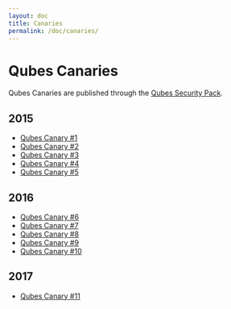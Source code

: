 ```yaml
---
layout: doc
title: Canaries
permalink: /doc/canaries/
---
```


Qubes Canaries
==============

Qubes Canaries are published through the [Qubes Security Pack](/doc/security-pack/).

2015
----

-   [Qubes Canary \#1](https://github.com/QubesOS/qubes-secpack/blob/master/canaries/canary-001-2015.txt)
-   [Qubes Canary \#2](https://github.com/QubesOS/qubes-secpack/blob/master/canaries/canary-002-2015.txt)
-   [Qubes Canary \#3](https://github.com/QubesOS/qubes-secpack/blob/master/canaries/canary-003-2015.txt)
-   [Qubes Canary \#4](https://github.com/QubesOS/qubes-secpack/blob/master/canaries/canary-004-2015.txt)
-   [Qubes Canary \#5](https://github.com/QubesOS/qubes-secpack/blob/master/canaries/canary-005-2015.txt)

2016
----

-   [Qubes Canary \#6](https://github.com/QubesOS/qubes-secpack/blob/master/canaries/canary-006-2016.txt)
-   [Qubes Canary \#7](https://github.com/QubesOS/qubes-secpack/blob/master/canaries/canary-007-2016.txt)
-   [Qubes Canary \#8](https://github.com/QubesOS/qubes-secpack/blob/master/canaries/canary-008-2016.txt)
-   [Qubes Canary \#9](https://github.com/QubesOS/qubes-secpack/blob/master/canaries/canary-009-2016.txt)
-   [Qubes Canary \#10](https://github.com/QubesOS/qubes-secpack/blob/master/canaries/canary-010-2016.txt)

2017
----

-   [Qubes Canary \#11](https://github.com/QubesOS/qubes-secpack/blob/master/canaries/canary-011-2017.txt)

